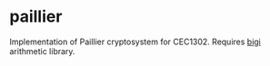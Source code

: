 # paillier
Implementation of Paillier cryptosystem for CEC1302. Requires [bigi](https://github.com/takyrajdr/bigi) arithmetic library.
